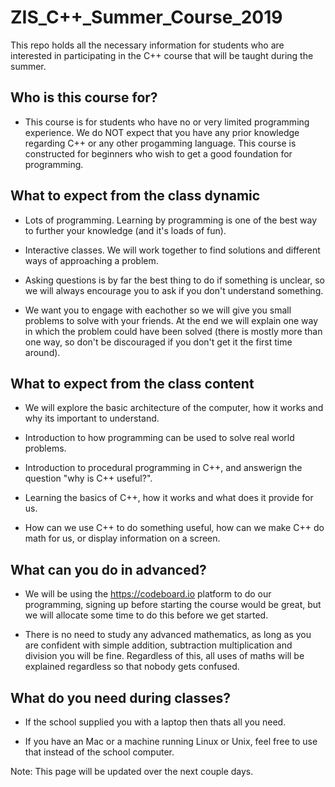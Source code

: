 # ZIS_C++_Summer_Course_2019
This repo holds all the necessary information for students who are interested in participating in the C++ course that will be taught during the summer.



## Who is this course for?
- This course is for students who have no or very limited programming experience. We do NOT expect that you have any prior knowledge regarding C++ or any other progamming language. This course is constructed for beginners who wish to get a good foundation for programming.




## What to expect from the class dynamic
- Lots of programming. Learning by programming is one of the best way to further your knowledge (and it's loads of fun).  

- Interactive classes. We will work together to find solutions and different ways of approaching a problem.

- Asking questions is by far the best thing to do if something is unclear, so we will always encourage you to ask if you don't understand something.

- We want you to engage with eachother so we will give you small problems to solve with your friends. At the end we will explain one way in which the problem could have been solved (there is mostly more than one way, so don't be discouraged if you don't get it the first time around).




## What to expect from the class content
- We will explore the basic architecture of the computer, how it works and why its important to understand.

- Introduction to how programming can be used to solve real world problems.

- Introduction to procedural programming in C++, and answerign the question "why is C++ useful?".

- Learning the basics of C++, how it works and what does it provide for us.

- How can we use C++ to do something useful, how can we make C++ do math for us, or display information on a screen.


## What can you do in advanced?
- We will be using the https://codeboard.io platform to do our programming, signing up before starting the course would be great, but we will allocate some time to do this before we get started.

- There is no need to study any advanced mathematics, as long as you are confident with simple addition, subtraction multiplication and division you will be fine. Regardless of this, all uses of maths will be explained regardless so that nobody gets confused.



## What do you need during classes?
- If the school supplied you with a laptop then thats all you need.

- If you have an Mac or a machine running Linux or Unix, feel free to use that instead of the school computer.



Note: This page will be updated over the next couple days. 
